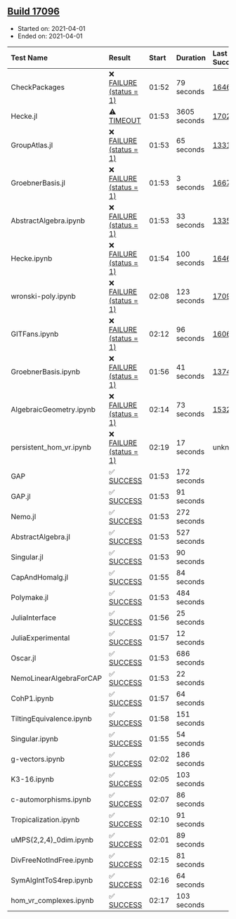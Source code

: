 ## [Build 17096](https://oscarci.mathematik.uni-kl.de/job/oscar/17096/)

* Started on: 2021-04-01
* Ended on: 2021-04-01

| Test Name    | Result | Start | Duration | Last Success | First Failure |
|:-------------|:-------|:------|:---------|:-------------|:--------------|
| CheckPackages | ❌ [FAILURE (status = 1)](https://oscarci.mathematik.uni-kl.de/job/oscar/17096/artifact/logs/build-17096/CheckPackages.log) | 01:52 | 79 seconds | [16463](https://oscarci.mathematik.uni-kl.de/job/oscar/16463/) | [16464](https://oscarci.mathematik.uni-kl.de/job/oscar/16464/) |
| Hecke.jl | ⚠ [TIMEOUT](https://oscarci.mathematik.uni-kl.de/job/oscar/17096/artifact/logs/build-17096/Hecke.jl.log) | 01:53 | 3605 seconds | [17022](https://oscarci.mathematik.uni-kl.de/job/oscar/17022/) | [17023](https://oscarci.mathematik.uni-kl.de/job/oscar/17023/) |
| GroupAtlas.jl | ❌ [FAILURE (status = 1)](https://oscarci.mathematik.uni-kl.de/job/oscar/17096/artifact/logs/build-17096/GroupAtlas.jl.log) | 01:53 | 65 seconds | [13311](https://oscarci.mathematik.uni-kl.de/job/oscar/13311/) | [13312](https://oscarci.mathematik.uni-kl.de/job/oscar/13312/) |
| GroebnerBasis.jl | ❌ [FAILURE (status = 1)](https://oscarci.mathematik.uni-kl.de/job/oscar/17096/artifact/logs/build-17096/GroebnerBasis.jl.log) | 01:53 | 3 seconds | [16676](https://oscarci.mathematik.uni-kl.de/job/oscar/16676/) | [16677](https://oscarci.mathematik.uni-kl.de/job/oscar/16677/) |
| AbstractAlgebra.ipynb | ❌ [FAILURE (status = 1)](https://oscarci.mathematik.uni-kl.de/job/oscar/17096/artifact/logs/build-17096/AbstractAlgebra.ipynb.log) | 01:53 | 33 seconds | [13355](https://oscarci.mathematik.uni-kl.de/job/oscar/13355/) | [13356](https://oscarci.mathematik.uni-kl.de/job/oscar/13356/) |
| Hecke.ipynb | ❌ [FAILURE (status = 1)](https://oscarci.mathematik.uni-kl.de/job/oscar/17096/artifact/logs/build-17096/Hecke.ipynb.log) | 01:54 | 100 seconds | [16463](https://oscarci.mathematik.uni-kl.de/job/oscar/16463/) | [16464](https://oscarci.mathematik.uni-kl.de/job/oscar/16464/) |
| wronski-poly.ipynb | ❌ [FAILURE (status = 1)](https://oscarci.mathematik.uni-kl.de/job/oscar/17096/artifact/logs/build-17096/wronski-poly.ipynb.log) | 02:08 | 123 seconds | [17093](https://oscarci.mathematik.uni-kl.de/job/oscar/17093/) | [17094](https://oscarci.mathematik.uni-kl.de/job/oscar/17094/) |
| GITFans.ipynb | ❌ [FAILURE (status = 1)](https://oscarci.mathematik.uni-kl.de/job/oscar/17096/artifact/logs/build-17096/GITFans.ipynb.log) | 02:12 | 96 seconds | [16068](https://oscarci.mathematik.uni-kl.de/job/oscar/16068/) | [16069](https://oscarci.mathematik.uni-kl.de/job/oscar/16069/) |
| GroebnerBasis.ipynb | ❌ [FAILURE (status = 1)](https://oscarci.mathematik.uni-kl.de/job/oscar/17096/artifact/logs/build-17096/GroebnerBasis.ipynb.log) | 01:56 | 41 seconds | [13748](https://oscarci.mathematik.uni-kl.de/job/oscar/13748/) | [13749](https://oscarci.mathematik.uni-kl.de/job/oscar/13749/) |
| AlgebraicGeometry.ipynb | ❌ [FAILURE (status = 1)](https://oscarci.mathematik.uni-kl.de/job/oscar/17096/artifact/logs/build-17096/AlgebraicGeometry.ipynb.log) | 02:14 | 73 seconds | [15322](https://oscarci.mathematik.uni-kl.de/job/oscar/15322/) | [15323](https://oscarci.mathematik.uni-kl.de/job/oscar/15323/) |
| persistent_hom_vr.ipynb | ❌ [FAILURE (status = 1)](https://oscarci.mathematik.uni-kl.de/job/oscar/17096/artifact/logs/build-17096/persistent_hom_vr.ipynb.log) | 02:19 | 17 seconds | unknown | unknown |
| GAP | ✅ [SUCCESS](https://oscarci.mathematik.uni-kl.de/job/oscar/17096/artifact/logs/build-17096/GAP.log) | 01:53 | 172 seconds |  |  |
| GAP.jl | ✅ [SUCCESS](https://oscarci.mathematik.uni-kl.de/job/oscar/17096/artifact/logs/build-17096/GAP.jl.log) | 01:53 | 91 seconds |  |  |
| Nemo.jl | ✅ [SUCCESS](https://oscarci.mathematik.uni-kl.de/job/oscar/17096/artifact/logs/build-17096/Nemo.jl.log) | 01:53 | 272 seconds |  |  |
| AbstractAlgebra.jl | ✅ [SUCCESS](https://oscarci.mathematik.uni-kl.de/job/oscar/17096/artifact/logs/build-17096/AbstractAlgebra.jl.log) | 01:53 | 527 seconds |  |  |
| Singular.jl | ✅ [SUCCESS](https://oscarci.mathematik.uni-kl.de/job/oscar/17096/artifact/logs/build-17096/Singular.jl.log) | 01:53 | 90 seconds |  |  |
| CapAndHomalg.jl | ✅ [SUCCESS](https://oscarci.mathematik.uni-kl.de/job/oscar/17096/artifact/logs/build-17096/CapAndHomalg.jl.log) | 01:55 | 84 seconds |  |  |
| Polymake.jl | ✅ [SUCCESS](https://oscarci.mathematik.uni-kl.de/job/oscar/17096/artifact/logs/build-17096/Polymake.jl.log) | 01:53 | 484 seconds |  |  |
| JuliaInterface | ✅ [SUCCESS](https://oscarci.mathematik.uni-kl.de/job/oscar/17096/artifact/logs/build-17096/JuliaInterface.log) | 01:56 | 25 seconds |  |  |
| JuliaExperimental | ✅ [SUCCESS](https://oscarci.mathematik.uni-kl.de/job/oscar/17096/artifact/logs/build-17096/JuliaExperimental.log) | 01:57 | 12 seconds |  |  |
| Oscar.jl | ✅ [SUCCESS](https://oscarci.mathematik.uni-kl.de/job/oscar/17096/artifact/logs/build-17096/Oscar.jl.log) | 01:53 | 686 seconds |  |  |
| NemoLinearAlgebraForCAP | ✅ [SUCCESS](https://oscarci.mathematik.uni-kl.de/job/oscar/17096/artifact/logs/build-17096/NemoLinearAlgebraForCAP.log) | 01:53 | 22 seconds |  |  |
| CohP1.ipynb | ✅ [SUCCESS](https://oscarci.mathematik.uni-kl.de/job/oscar/17096/artifact/logs/build-17096/CohP1.ipynb.log) | 01:57 | 64 seconds |  |  |
| TiltingEquivalence.ipynb | ✅ [SUCCESS](https://oscarci.mathematik.uni-kl.de/job/oscar/17096/artifact/logs/build-17096/TiltingEquivalence.ipynb.log) | 01:58 | 151 seconds |  |  |
| Singular.ipynb | ✅ [SUCCESS](https://oscarci.mathematik.uni-kl.de/job/oscar/17096/artifact/logs/build-17096/Singular.ipynb.log) | 01:55 | 54 seconds |  |  |
| g-vectors.ipynb | ✅ [SUCCESS](https://oscarci.mathematik.uni-kl.de/job/oscar/17096/artifact/logs/build-17096/g-vectors.ipynb.log) | 02:02 | 186 seconds |  |  |
| K3-16.ipynb | ✅ [SUCCESS](https://oscarci.mathematik.uni-kl.de/job/oscar/17096/artifact/logs/build-17096/K3-16.ipynb.log) | 02:05 | 103 seconds |  |  |
| c-automorphisms.ipynb | ✅ [SUCCESS](https://oscarci.mathematik.uni-kl.de/job/oscar/17096/artifact/logs/build-17096/c-automorphisms.ipynb.log) | 02:07 | 86 seconds |  |  |
| Tropicalization.ipynb | ✅ [SUCCESS](https://oscarci.mathematik.uni-kl.de/job/oscar/17096/artifact/logs/build-17096/Tropicalization.ipynb.log) | 02:10 | 91 seconds |  |  |
| uMPS(2,2,4)_0dim.ipynb | ✅ [SUCCESS](https://oscarci.mathematik.uni-kl.de/job/oscar/17096/artifact/logs/build-17096/uMPS-2-2-4-_0dim.ipynb.log) | 02:01 | 89 seconds |  |  |
| DivFreeNotIndFree.ipynb | ✅ [SUCCESS](https://oscarci.mathematik.uni-kl.de/job/oscar/17096/artifact/logs/build-17096/DivFreeNotIndFree.ipynb.log) | 02:15 | 81 seconds |  |  |
| SymAlgIntToS4rep.ipynb | ✅ [SUCCESS](https://oscarci.mathematik.uni-kl.de/job/oscar/17096/artifact/logs/build-17096/SymAlgIntToS4rep.ipynb.log) | 02:16 | 64 seconds |  |  |
| hom_vr_complexes.ipynb | ✅ [SUCCESS](https://oscarci.mathematik.uni-kl.de/job/oscar/17096/artifact/logs/build-17096/hom_vr_complexes.ipynb.log) | 02:17 | 103 seconds |  |  |
